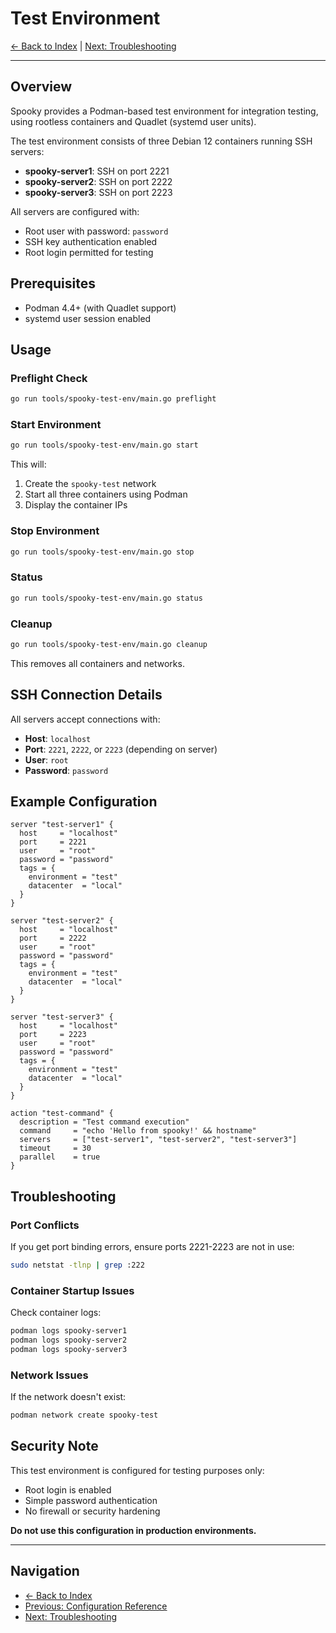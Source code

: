 # Test Environment

[← Back to Index](index.md) | [Next: Troubleshooting](troubleshooting.md)

---

## Overview

Spooky provides a Podman-based test environment for integration testing, using rootless containers and Quadlet (systemd user units).

The test environment consists of three Debian 12 containers running SSH servers:

- **spooky-server1**: SSH on port 2221
- **spooky-server2**: SSH on port 2222  
- **spooky-server3**: SSH on port 2223

All servers are configured with:
- Root user with password: `password`
- SSH key authentication enabled
- Root login permitted for testing

## Prerequisites

- Podman 4.4+ (with Quadlet support)
- systemd user session enabled

## Usage

### Preflight Check
```bash
go run tools/spooky-test-env/main.go preflight
```

### Start Environment
```bash
go run tools/spooky-test-env/main.go start
```

This will:
1. Create the `spooky-test` network
2. Start all three containers using Podman
3. Display the container IPs

### Stop Environment
```bash
go run tools/spooky-test-env/main.go stop
```

### Status
```bash
go run tools/spooky-test-env/main.go status
```

### Cleanup
```bash
go run tools/spooky-test-env/main.go cleanup
```

This removes all containers and networks.

## SSH Connection Details

All servers accept connections with:
- **Host**: `localhost`
- **Port**: `2221`, `2222`, or `2223` (depending on server)
- **User**: `root`
- **Password**: `password`

## Example Configuration

```hcl
server "test-server1" {
  host     = "localhost"
  port     = 2221
  user     = "root"
  password = "password"
  tags = {
    environment = "test"
    datacenter  = "local"
  }
}

server "test-server2" {
  host     = "localhost"
  port     = 2222
  user     = "root"
  password = "password"
  tags = {
    environment = "test"
    datacenter  = "local"
  }
}

server "test-server3" {
  host     = "localhost"
  port     = 2223
  user     = "root"
  password = "password"
  tags = {
    environment = "test"
    datacenter  = "local"
  }
}

action "test-command" {
  description = "Test command execution"
  command     = "echo 'Hello from spooky!' && hostname"
  servers     = ["test-server1", "test-server2", "test-server3"]
  timeout     = 30
  parallel    = true
}
```

## Troubleshooting

### Port Conflicts

If you get port binding errors, ensure ports 2221-2223 are not in use:

```bash
sudo netstat -tlnp | grep :222
```

### Container Startup Issues

Check container logs:

```bash
podman logs spooky-server1
podman logs spooky-server2
podman logs spooky-server3
```

### Network Issues

If the network doesn't exist:

```bash
podman network create spooky-test
```

## Security Note

This test environment is configured for testing purposes only:
- Root login is enabled
- Simple password authentication
- No firewall or security hardening

**Do not use this configuration in production environments.**

---

## Navigation
- [← Back to Index](index.md)
- [Previous: Configuration Reference](configuration.md)
- [Next: Troubleshooting](troubleshooting.md) 